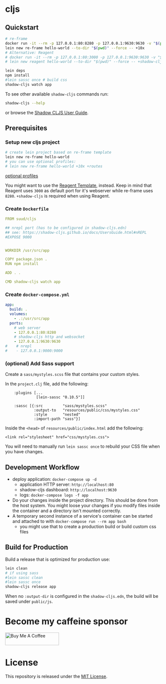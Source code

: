 # cljs

## Quickstart
```sh
# re-frame
docker run -it --rm -p 127.0.0.1:80:8280 -p 127.0.0.1:9630:9630 -v "$(pwd)":/usr/src/app -w /usr/src/app suud/cljs bash
lein new re-frame hello-world --to-dir "$(pwd)" --force -- +10x
# Alternative: Reagent
# docker run -it --rm -p 127.0.0.1:80:3000 -p 127.0.0.1:9630:9630 -v "$(pwd)":/usr/src/app -w /usr/src/app suud/cljs bash
# lein new reagent hello-world --to-dir "$(pwd)" --force -- +shadow-cljs

lein deps
npm install
#lein sassc once # build css
shadow-cljs watch app
```

To see other available `shadow-cljs` commands run:
```sh
shadow-cljs --help
```
or browse the [Shadow CLJS User Guide](https://shadow-cljs.github.io/docs/UsersGuide.html).

## Prerequisites
### Setup new cljs project

```sh
# create lein project based on re-frame template
lein new re-frame hello-world
# you can use optional profiles:
# lein new re-frame hello-world +10x +routes
```
[optional profiles](https://github.com/day8/re-frame-template#extras)


You might want to use the [Reagent Template](https://github.com/reagent-project/reagent-template#usage), instead.
Keep in mind that Reagent uses `3000` as default port for it's webserver while re-frame uses `8280`.
`+shadow-cljs` is required when using Reagent.

### Create `Dockerfile`
```yaml
FROM suud/cljs

## nrepl port (has to be configured in shadow-cljs.edn)
## see: https://shadow-cljs.github.io/docs/UsersGuide.html#nREPL
#EXPOSE 9000


WORKDIR /usr/src/app

COPY package.json .
RUN npm install

ADD . .

CMD shadow-cljs watch app
```

### Create `docker-compose.yml`
```yaml
app:
  build: .
  volumes:
    - .:/usr/src/app
  ports:
    # web server
    - 127.0.0.1:80:8280
    # shadow-cljs http and websocket
    - 127.0.0.1:9630:9630
#    # nrepl
#    - 127.0.0.1:9000:9000
```

### (optional) Add Sass support
Create a `sass/mystyles.scss` file that contains your custom styles.

In the `project.clj` file, add the following:
```
    :plugins [...
              [lein-sassc "0.10.5"]]

    :sassc [{:src         "sass/mystyles.scss"
             :output-to   "resources/public/css/mystyles.css"
             :style       "nested"
             :import-path "sass"}]
```

Inside the `<head>` of `resources/public/index.html` add the following:
```
<link rel="stylesheet" href="css/mystyles.css">
```

You will need to manually run `lein sassc once` to rebuild your CSS file
when you have changes.

## Development Workflow
- deploy application: `docker-compose up -d`
    - application HTTP server: `http://localhost:80`
    - shadow-cljs dashboard: `http://localhost:9630`
    - logs: `docker-compose logs -f app`
- Do your changes inside the project directory. This should be done
from the host system. You might loose your changes if you modify files inside
the container and a directory isn't mounted correctly.
- A temporary second instance of a service's container can be started and
attached to with `docker-compose run --rm app bash`
    - you might use that to create a production build or build custom css files

## Build for Production

Build a release that is optimized for production use:
```sh
lein clean
# if using sass
#lein sassc clean
#lein sassc once
shadow-cljs release app
```
When no `:output-dir` is configured in the `shadow-cljs.edn`, the build will be
saved under `public/js`.

# Become my caffeine sponsor
<a href="https://www.buymeacoffee.com/suud" target="_blank"><img src="https://cdn.buymeacoffee.com/buttons/lato-orange.png" alt="Buy Me A Coffee" style="height: 41px !important;width: 174px !important;" ></a>

# License
This repository is released under the
[MIT License](https://opensource.org/licenses/MIT).
